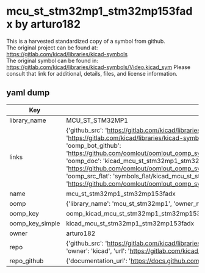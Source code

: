 # mcu_st_stm32mp1_stm32mp153fadx by arturo182  
This is a harvested standardized copy of a symbol from github.  
The original project can be found at:  
https://gitlab.com/kicad/libraries/kicad-symbols  
The original symbol can be found in:
https://gitlab.com/kicad/libraries/kicad-symbols/Video.kicad_sym
Please consult that link for additional, details, files, and license information.  
## yaml dump  
| Key | Value |  
| --- | --- |  
| library_name | MCU_ST_STM32MP1 |  
| links | {'github_src': 'https://gitlab.com/kicad/libraries/kicad-symbols/Video.kicad_sym', 'github_src_repo': 'https://gitlab.com/kicad/libraries/kicad-symbols', 'oomp_bot': 'kicad_mcu_st_stm32mp1_stm32mp153fadx/working', 'oomp_bot_github': 'https://github.com/oomlout/oomlout_oomp_symbol_bot/tree/main/kicad_mcu_st_stm32mp1_stm32mp153fadx/working', 'oomp_doc': 'kicad_mcu_st_stm32mp1_stm32mp153fadx/working', 'oomp_doc_github': 'https://github.com/oomlout/oomlout_oomp_symbol_doc/tree/main/kicad_mcu_st_stm32mp1_stm32mp153fadx/working', 'oomp_src_flat': 'symbols_flat/kicad_mcu_st_stm32mp1_stm32mp153fadx/working', 'oomp_src_flat_github': 'https://github.com/oomlout/oomlout_oomp_symbol_src/tree/main/kicad_mcu_st_stm32mp1_stm32mp153fadx/working'} |  
| name | mcu_st_stm32mp1_stm32mp153fadx |  
| oomp | {'library_name': 'mcu_st_stm32mp1', 'owner_name': 'kicad', 'symbol_name': 'mcu_st_stm32mp1_stm32mp153fadx'} |  
| oomp_key | oomp_kicad_mcu_st_stm32mp1_stm32mp153fadx |  
| oomp_key_simple | kicad_mcu_st_stm32mp1_stm32mp153fadx |  
| owner | arturo182 |  
| repo | {'github_src': 'https://gitlab.com/kicad/libraries/kicad-symbols/Video.kicad_sym', 'name': 'libraries/kicad-symbols', 'owner': 'kicad', 'url': 'https://gitlab.com/kicad/libraries/kicad-symbols'} |  
| repo_github | {'documentation_url': 'https://docs.github.com/rest/repos/repos#get-a-repository', 'message': 'Not Found'} |  

